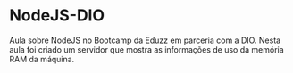 # NodeJS-DIO

Aula sobre NodeJS no Bootcamp da Eduzz em parceria com a DIO.
Nesta aula foi criado um servidor que mostra as informações de uso da memória RAM da máquina.
